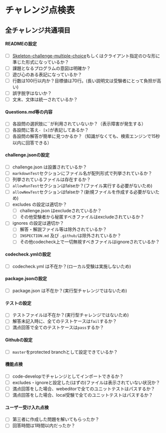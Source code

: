 # チャレンジ点検表

## 全チャレンジ共通項目
#### READMEの設定
- [ ] [Skeleton-challenge-multiple-choice](https://github.com/code-check/skeleton-challenge-multiple-choice/blob/master/README.md)もしくはクライアント指定のひな形に準じた形式になっているか？
- [ ] 課題となるプログラムの意図は明確か？
- [ ] 遊び心のある表記になっているか？
- [ ] 行数は100行以内か？目標値は70行。(長い説明文は受験者にとって負担が高い)
- [ ] 誤字脱字はないか？
- [ ] 文末、文体は統一されているか？

#### Questions.md等の内容
- [ ] 各設問の選択肢に\`\`が利用されていないか？（表示障害が発生する）
- [ ] 各設問に答え`- [x]`が表記してあるか？
- [ ] 各設問の解答が簡単に見つかるか？（知識がなくても、検索エンジンで15秒以内に回答できる）

#### challenge.jsonの設定
- [ ] challenge.json は設置されているか？
- [ ] `markdownTest`セクションにファイル名が配列形式で列挙されているか？
- [ ] 列挙されているファイルは存在するか？
- [ ] `allowRunTest`セクションはfalseか？(ファイル実行する必要がないため)
- [ ] `allowNewTest`セクションはfalseか？(新規ファイルを作成する必要がないため)
- [ ] excludes の設定は適切か？
  - [ ] challenge.json はexcludeされているか？
  - [ ] その他受験者から秘匿すべきファイルはexcludeされているか？
- [ ] ignores の設定は適切か？
  - [ ] 解答・解説ファイル等は除外されているか？
  - [ ] `INSPECTION.md` 及び `.github/`は除外されているか？
  - [ ] その他codecheck上で一切無視すべきファイルはignoreされているか？

#### codecheck.ymlの設定
- [ ] codecheck.yml は不在か？(ローカル受験は実施しないため)

#### package.jsonの設定
- [ ] package.json は不在か？(実行型チャレンジではないため)

#### テストの設定
- [ ] テストファイルは不在か？(実行型チャレンジではないため)
- [ ] 解答未記入時に、全てのテストケースは`fail`するか？
- [ ] 満点回答で全てのテストケースは`pass`するか？

#### Githubの設定
- [ ] `master`をprotected branchとして設定できているか？

#### 機能点検
- [ ] code-developでチャレンジとしてインポートできるか？
- [ ] excludes・ignoreと設定した(はずの)ファイルは表示されていない状況か？
- [ ] 満点回答をした場合、webeditorで全てのユニットテストはパスするか？
- [ ] 満点回答をした場合、local受験で全てのユニットテストはパスするか？

#### ユーザー受け入れ点検
- [ ] 第三者に作成した問題を解いてもらったか？
- [ ] 回答時間は1時間以内だったか？
